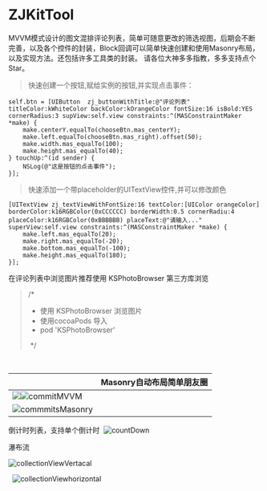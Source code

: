 # ZJKitTool
MVVM模式设计的图文混排评论列表，简单可随意更改的筛选视图，后期会不断完善，以及各个控件的封装，Block回调可以简单快速创建和使用Masonry布局，以及实现方法。还包括许多工具类的封装。
请各位大神多多指教，多多支持点个Star。

> 快速创建一个按钮,赋给实例的按钮,并实现点击事件：

```Objc
self.btn = [UIButton  zj_buttonWithTitle:@"评论列表" titleColor:kWhiteColor backColor:kOrangeColor fontSize:16 isBold:YES cornerRadius:3 supView:self.view constraints:^(MASConstraintMaker *make) {
    make.centerY.equalTo(chooseBtn.mas_centerY);
    make.left.equalTo(chooseBtn.mas_right).offset(50);
    make.width.mas_equalTo(100);
    make.height.mas_equalTo(40);
} touchUp:^(id sender) {
    NSLog(@"这是按钮的点击事件");
}];
```


> 快速添加一个带placeholder的UITextView控件,并可以修改颜色

```Objc
[UITextView zj_textViewWithFontSize:16 textColor:[UIColor orangeColor] borderColor:k16RGBColor(0xCCCCCC) borderWidth:0.5 cornerRadiu:4 placeColor:k16RGBColor(0xBBBBBB) placeText:@"请输入..." superView:self.view constraints:^(MASConstraintMaker *make) {
    make.left.mas_equalTo(20);
    make.right.mas_equalTo(-20);
    make.bottom.mas_equalTo(-100);
    make.height.mas_equalTo(180);
}];
```

 在评论列表中浏览图片推荐使用 KSPhotoBrowser 第三方库浏览
 
>  /*
>   * 使用 KSPhotoBrowser 浏览图片
>   * 使用cocoaPods 导入
>   * pod 'KSPhotoBrowser'
>   
>   */ 
  

  
  
|  | Masonry自动布局简单朋友圈 |
| --- | --- |
| ![](http://p7l9kf5i4.bkt.clouddn.com/2018-05-05-15254579702864.jpg-style02)![commitMVVM](http://p7l9kf5i4.bkt.clouddn.com/2018-05-05-commitMVVM.jpg-style02)
 | ![commmitsMasonry](http://p7l9kf5i4.bkt.clouddn.com/2018-05-05-commmitsMasonry.jpg-style02) |


  倒计时列表，支持单个倒计时
  ![countDown](http://p7l9kf5i4.bkt.clouddn.com/2018-05-05-countDown.jpg-style02)

 
  瀑布流
  
 ![collectionViewVertacal](http://p7l9kf5i4.bkt.clouddn.com/2018-05-05-collectionViewVertacal.jpg-style02)

  
  ![collectionViewhorizontal](http://p7l9kf5i4.bkt.clouddn.com/2018-05-05-collectionViewhorizontal.jpg-style02)


